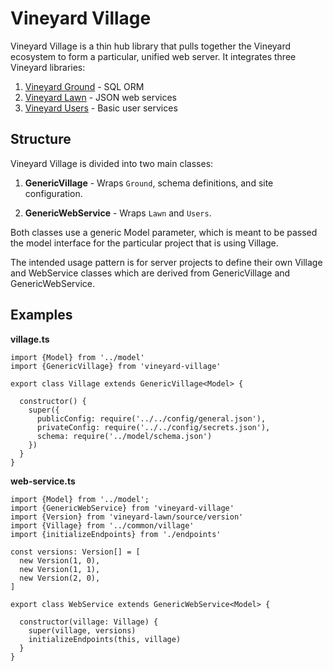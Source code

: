 # Vineyard Village

Vineyard Village is a thin hub library that pulls together the Vineyard ecosystem to form a particular, unified web server.  It integrates three Vineyard libraries:

1. [Vineyard Ground](https://github.com/silentorb/vineyard-ground) - SQL ORM
2. [Vineyard Lawn](https://github.com/silentorb/vineyard-lawn) - JSON web services
2. [Vineyard Users](https://github.com/silentorb/vineyard-users) - Basic user services

## Structure

Vineyard Village is divided into two main classes:

1. **GenericVillage** - Wraps `Ground`, schema definitions, and site configuration.

2. **GenericWebService** - Wraps `Lawn` and `Users`.

Both classes use a generic Model parameter, which is meant to be passed the model interface for the particular project that is using Village.

The intended usage pattern is for server projects to define their own Village and WebService classes which are derived from GenericVillage and GenericWebService.

## Examples

**village.ts**
```
import {Model} from '../model'
import {GenericVillage} from 'vineyard-village'

export class Village extends GenericVillage<Model> {

  constructor() {
    super({
      publicConfig: require('../../config/general.json'),
      privateConfig: require('../../config/secrets.json'),
      schema: require('../model/schema.json')
    })
  }
}
```

**web-service.ts**
```
import {Model} from '../model';
import {GenericWebService} from 'vineyard-village'
import {Version} from 'vineyard-lawn/source/version'
import {Village} from '../common/village'
import {initializeEndpoints} from './endpoints'

const versions: Version[] = [
  new Version(1, 0),
  new Version(1, 1),
  new Version(2, 0),
]

export class WebService extends GenericWebService<Model> {

  constructor(village: Village) {
    super(village, versions)
    initializeEndpoints(this, village)
  }
}
```